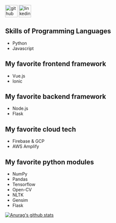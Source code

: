 [<img src='https://cdn.jsdelivr.net/npm/simple-icons@3.0.1/icons/github.svg' alt='github' height='40'>](https://github.com/taishi-nammoto)  [<img src='https://cdn.jsdelivr.net/npm/simple-icons@3.0.1/icons/linkedin.svg' alt='linkedin' height='40'>](https://www.linkedin.com/in/taishi-nammoto/)  

## Skills of Programming Languages
* Python
* Javascript

## My favorite frontend framework
* Vue.js
* Ionic

## My favorite backend framework
* Node.js
* Flask

## My favorite cloud tech
* Firebase & GCP
* AWS Amplify

## My favorite python modules
* NumPy 
* Pandas 
* Tensorflow 
* Open-CV 
* NLTK 
* Gensim 
* Flask

[![Anurag's github stats](https://github-readme-stats.vercel.app/api?username=taishi-nammoto)](https://github.com/anuraghazra/github-readme-stats)

